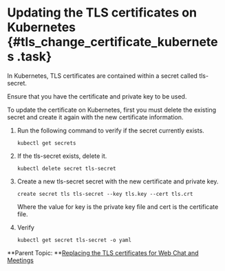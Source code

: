 # Updating the TLS certificates on Kubernetes {#tls_change_certificate_kubernetes .task}

In Kubernetes, TLS certificates are contained within a secret called tls-secret.

Ensure that you have the certificate and private key to be used.

To update the certificate on Kubernetes, first you must delete the existing secret and create it again with the new certificate information.

1.  Run the following command to verify if the secret currently exists.

    ``` {#codeblock_dnq_5ww_p5b}
    kubectl get secrets
    ```

2.  If the tls-secret exists, delete it.

    ``` {#codeblock_ddy_rxw_p5b}
    kubectl delete secret tls-secret
    ```

3.  Create a new tls-secret secret with the new certificate and private key.

    ``` {#codeblock_rkb_hyw_p5b}
    create secret tls tls-secret --key tls.key --cert tls.crt
    ```

    Where the value for key is the private key file and cert is the certificate file.

4.  Verify

    ``` {#codeblock_k1x_l4x_p5b}
    kubectl get secret tls-secret -o yaml
    ```


**Parent Topic: **[Replacing the TLS certificates for Web Chat and Meetings](tls_change_certificate.md)

